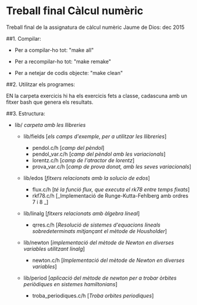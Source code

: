 # Treball final Càlcul numèric
Treball final de la assignatura de càlcul numèric
Jaume de Dios: dec 2015

##1. Compilar:

- Per a compilar-ho tot:          "make all"

- Per a recompilar-ho tot:        "make remake"

- Per a netejar de codis objecte: "make clean"

##2. Utilitzar els programes:

EN la carpeta exercicis hi ha els exercicis fets a classe, cadascuna amb un fitxer bash que genera els resultats.

##3. Estructura:


- lib/
    _carpeta amb les llibreries_
    - lib/fields
    	[_els camps d'exemple, per a utilitzar les llibreries_]
        + pendol.c/h [_camp del pèndol_]
        + pendol_var.c/h [_camp del pèndol amb les variacionals_]
        + lorentz.c/h [_camp de l'atractor de lorentz_]
        + prova_var.c/h [_camp de prova donat, amb les seves variacionals_]
        
	- lib/edos
		[_fitxers relacionats amb la solucio de edos_]
        
		+ flux.c/h
        	[_té la funció flux, que executa el rk78 entre temps fixats_]
        + rkf78.c/h
            [_Implementació de Runge-Kutta-Fehlberg amb ordres 7 i 8 _]
            
	- lib/linalg
		[_fitxers relacionats amb àlgebra lineal_]
        
        + qrres.c/h
            [_Resolució de sistemes d'equacions lineals sobredeterminats mitjançant el mètode de Housholder_]

    - lib/newton
        [_implementació del mètode de Newton en diverses variables utilitzant linalg_]

        + newton.c/h
            [_Implementació del mètode de Newton en diverses variables_]

    - lib/period
        [_aplicació del mètode de newton per a trobar òrbites periòdiques en sistemes hamiltonians_]

        + troba_periodiques.c/h
            [_Troba orbites periodiques_]